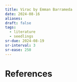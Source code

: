 ```yaml
---
title: Virac by Emman Barrameda
date: 2024-08-16
aliases: 
draft: false
tags:
  - literature
  - seedlings
sr-due: 2024-08-19
sr-interval: 3
sr-ease: 250
---
```


# References